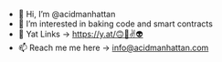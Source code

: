 - 👋 Hi, I’m @acidmanhattan
- 👀 I’m interested in baking code and smart contracts
- 🔗 Yat Links → https://y.at/🙃🗽✌️👽
- 📫 Reach me me here → info@acidmanhattan.com 

<!---
acidmanhattan/acidmanhattan is a ✨ special ✨ repository because its `README.md` (this file) appears on your GitHub profile.
You can click the Preview link to take a look at your changes.
--->
